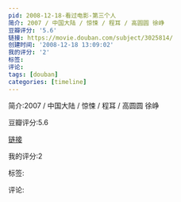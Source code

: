 ```yaml
---
pid: 2008-12-18-看过电影-第三个人
简介: 2007 / 中国大陆 / 惊悚 / 程耳 / 高圆圆 徐峥
豆瓣评分: '5.6'
链接: https://movie.douban.com/subject/3025814/
创建时间: '2008-12-18 13:09:02'
我的评分: '2'
标签:
评论:
tags: [douban]
categories: [timeline]
---
```

简介:2007 / 中国大陆 / 惊悚 / 程耳 / 高圆圆 徐峥

豆瓣评分:5.6

[链接](https://movie.douban.com/subject/3025814/)

我的评分:2

标签:

评论:

